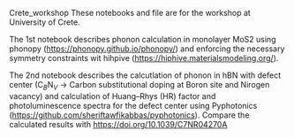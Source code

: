 Crete_workshop
These notebooks and file are for the workshop at University of Crete.

The 1st notebook describes phonon calculation in monolayer MoS2 using phonopy (https://phonopy.github.io/phonopy/) and enforcing the necessary symmetry constraints wit hihpive (https://hiphive.materialsmodeling.org/).

The 2nd notebook describes the calcutlation of phonon in hBN with defect center (C$_B$N$_V$  -> Carbon substitutional doping at Boron site and Nirogen vacancy) and calculation of Huang–Rhys (HR) factor and photoluminescence spectra for the defect center using Pyphotonics (https://github.com/sheriftawfikabbas/pyphotonics).  Compare the calculated results with https://doi.org/10.1039/C7NR04270A
